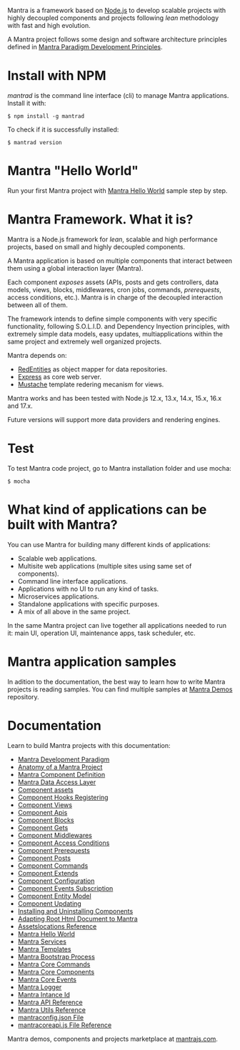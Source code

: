 Mantra is a framework based on [Node.js](https://nodejs.org/) to develop scalable projects with highly decoupled components and projects following *lean* methodology with fast and high evolution.

A Mantra project follows some design and software architecture principles defined in [Mantra Paradigm Development Principles](/docs/mantra-development-paradigm.md).

# Install with NPM

*mantrad* is the command line interface (cli) to manage Mantra applications. Install it with:

```
$ npm install -g mantrad
```

To check if it is successfully installed:

```
$ mantrad version
```

# Mantra "Hello World"

Run your first Mantra project with [Mantra Hello World](/docs/24-mantra-hello-world.md) sample step by step.

# Mantra Framework. What it is?

Mantra is a Node.js framework for *lean*, scalable and high performance projects, based on small and highly decoupled components.

A Mantra application is based on multiple components that interact between them using a global interaction layer (Mantra). 

Each component *exposes* assets (APIs, posts and gets controllers, data models, views, blocks, middlewares, cron jobs, commands, *prerequests*, access conditions, etc.). Mantra is in charge of the decoupled interaction between all of them. 

The framework intends to define simple components with very specific functionality, following S.O.L.I.D. and Dependency Inyection principles, with extremely simple data models, easy updates, multiapplications within the same project and extremely well organized projects. 

Mantra depends on:

* [RedEntities](https://github.com/gomezbl/redentities) as object mapper for data repositories.
* [Express](https://expressjs.com/) as core web server.
* [Mustache](https://github.com/janl/mustache.js) template redering mecanism for views.

Mantra works and has been tested with Node.js 12.x, 13.x, 14.x, 15.x, 16.x and 17.x.

Future versions will support more data providers and rendering engines.

# Test
To test Mantra code project, go to Mantra installation folder and use mocha:

```
$ mocha
```

# What kind of applications can be built with Mantra?
You can use Mantra for building many different kinds of applications:

* Scalable web applications.
* Multisite web applications (multiple sites using same set of components).
* Command line interface applications.
* Applications with no UI to run any kind of tasks.
* Microservices applications.
* Standalone applications with specific purposes.
* A mix of all above in the same project.

In the same Mantra project can live together all applications needed to run it: main UI, operation UI, maintenance apps, task scheduler, etc.

# Mantra application samples

In adition to the documentation, the best way to learn how to write Mantra projects is reading samples. You can find multiple samples at [Mantra Demos](https://github.com/gomezbl/mantra-demos) repository.

# Documentation

Learn to build Mantra projects with this documentation:

- [Mantra Development Paradigm](/docs/01-mantra-development-paradigm.md)
- [Anatomy of a Mantra Project](/docs/02-anatomy-of-a-mantra-project.md)
- [Mantra Component Definition](/docs/03-mantra-component-definition.md)
- [Mantra Data Access Layer](/docs/04-mantra-data-access-layer.md)
- [Component assets](/docs/05-component-assets.md)
- [Component Hooks Registering](/docs/06-component-hooks-registering.md)
- [Component Views](/docs/07-component-views.md)
- [Component Apis](/docs/08-component-apis.md)
- [Component Blocks](/docs/09-component-blocks.md)
- [Component Gets](/docs/10-component-gets.md)
- [Component Middlewares](/docs/11-component-middlewares.md)
- [Component Access Conditions](/docs/12-component-access-conditions.md)
- [Component Prerequests](/docs/13-component-prerequests.md)
- [Component Posts](/docs/14-component-posts.md)
- [Component Commands](/docs/15-component-commands.md)
- [Component Extends](/docs/16-component-extend.md)
- [Component Configuration](/docs/17-component-configuration.md)
- [Component Events Subscription](/docs/18-component-events-subscription.md)
- [Component Entity Model](/docs/19-component-entity-model.md)
- [Component Updating](/docs/20-component-updating.md)
- [Installing and Uninstalling Components](/docs/21-installing-and-uninstalling-components.md)
- [Adapting Root Html Document to Mantra](/docs/22-adapting-root-html-document-to-mantra.md)
- [Assetslocations Reference](/docs/23-assetslocations-reference.md)
- [Mantra Hello World](/docs/24-mantra-hello-world.md)
- [Mantra Services](/docs/25-mantra-services.md)
- [Mantra Templates](/docs/26-html-templates.md)
- [Mantra Bootstrap Process](/docs/27-mantra-bootstrap-process.md)
- [Mantra Core Commands](/docs/28-mantra-core-commands.md)
- [Mantra Core Components](/docs/29-mantra-core-components.md)
- [Mantra Core Events](/docs/30-mantra-core-events.md)
- [Mantra Logger](/docs/31-mantra-logger.md)
- [Mantra Intance Id](/docs/32-instanceid.md)
- [Mantra API Reference](/docs/33-mantra-API-reference.md)
- [Mantra Utils Reference](/docs/34-mantra-Utils-reference.md)
- [mantraconfig.json File](/docs/35-mantraconfig-json-file.md)
- [mantracoreapi.js File Reference](/docs/36-mantracoreapi-js-file-reference.md)



Mantra demos, components and projects marketplace at [mantrajs.com](https://www.mantrajs.com).